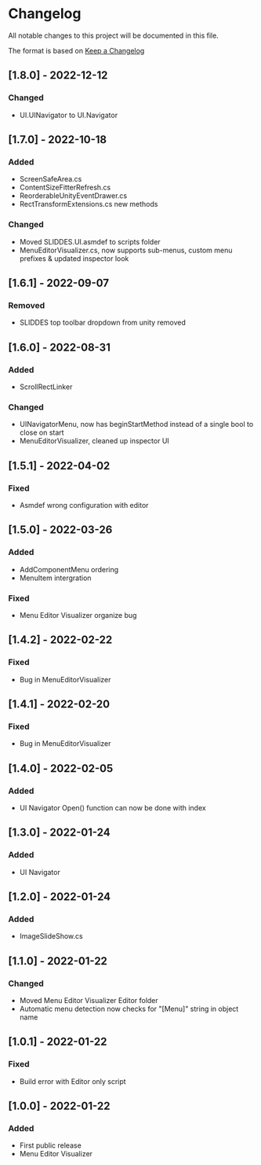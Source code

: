 # Changelog
All notable changes to this project will be documented in this file.

The format is based on [Keep a Changelog](https://keepachangelog.com/en/1.0.0/)

## [1.8.0] - 2022-12-12
### Changed
- UI.UINavigator to UI.Navigator

## [1.7.0] - 2022-10-18
### Added
- ScreenSafeArea.cs
- ContentSizeFitterRefresh.cs
- ReorderableUnityEventDrawer.cs
- RectTransformExtensions.cs new methods

### Changed
- Moved SLIDDES.UI.asmdef to scripts folder
- MenuEditorVisualizer.cs, now supports sub-menus, custom menu prefixes & updated inspector look

## [1.6.1] - 2022-09-07
### Removed
- SLIDDES top toolbar dropdown from unity removed

## [1.6.0] - 2022-08-31
### Added
- ScrollRectLinker
### Changed
- UINavigatorMenu, now has beginStartMethod instead of a single bool to close on start
- MenuEditorVisualizer, cleaned up inspector UI

## [1.5.1] - 2022-04-02
### Fixed
- Asmdef wrong configuration with editor

## [1.5.0] - 2022-03-26
### Added
- AddComponentMenu ordering
- MenuItem intergration
### Fixed
- Menu Editor Visualizer organize bug

## [1.4.2] - 2022-02-22
### Fixed
- Bug in MenuEditorVisualizer

## [1.4.1] - 2022-02-20
### Fixed
- Bug in MenuEditorVisualizer

## [1.4.0] - 2022-02-05
### Added
- UI Navigator Open() function can now be done with index

## [1.3.0] - 2022-01-24
### Added
- UI Navigator

## [1.2.0] - 2022-01-24
### Added
- ImageSlideShow.cs

## [1.1.0] - 2022-01-22
### Changed
- Moved Menu Editor Visualizer Editor folder
- Automatic menu detection now checks for "[Menu]" string in object name

## [1.0.1] - 2022-01-22
### Fixed
- Build error with Editor only script

## [1.0.0] - 2022-01-22
### Added
- First public release
- Menu Editor Visualizer